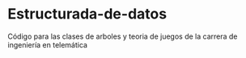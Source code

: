 # Estructurada-de-datos
Código para las clases de arboles y teoria de juegos de la carrera de ingeniería en telemática
